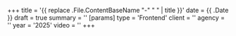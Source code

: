 +++
title = '{{ replace .File.ContentBaseName "-" " " | title }}'
date = {{ .Date }}
draft = true
summary = ''
[params]
  type = 'Frontend'
  client = ''
  agency = ''
  year = '2025'
  video = ''
+++
